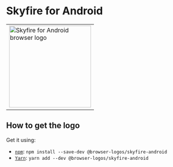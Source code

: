 Skyfire for Android
===================

<!-- markdownlint-disable line-length no-inline-html -->
<table>
    <tr height=230>
        <td>
            <a href="https://github.com/alrra/browser-logos/tree/896ab303b43decd25c518ea5dc0081e6974d344a/src/archive/skyfire-android">
                <img width=220 src="https://raw.githubusercontent.com/alrra/browser-logos/896ab303b43decd25c518ea5dc0081e6974d344a/src/archive/skyfire-android/skyfire-android_512x512.png" alt="Skyfire for Android browser logo">
            </a>
        </td>
    </tr>
</table>
<!-- markdownlint-enable line-length no-inline-html -->

How to get the logo
-------------------

Get it using:

* [`npm`][npm]: `npm install --save-dev @browser-logos/skyfire-android`
* [`Yarn`][yarn]: `yarn add --dev @browser-logos/skyfire-android`

<!-- Link labels: -->

[npm]: https://www.npmjs.com/
[yarn]: https://yarnpkg.com/

